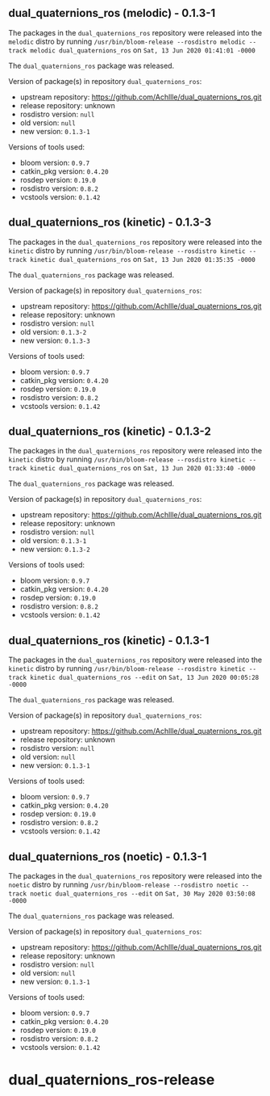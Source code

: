 ## dual_quaternions_ros (melodic) - 0.1.3-1

The packages in the `dual_quaternions_ros` repository were released into the `melodic` distro by running `/usr/bin/bloom-release --rosdistro melodic --track melodic dual_quaternions_ros` on `Sat, 13 Jun 2020 01:41:01 -0000`

The `dual_quaternions_ros` package was released.

Version of package(s) in repository `dual_quaternions_ros`:

- upstream repository: https://github.com/Achllle/dual_quaternions_ros.git
- release repository: unknown
- rosdistro version: `null`
- old version: `null`
- new version: `0.1.3-1`

Versions of tools used:

- bloom version: `0.9.7`
- catkin_pkg version: `0.4.20`
- rosdep version: `0.19.0`
- rosdistro version: `0.8.2`
- vcstools version: `0.1.42`


## dual_quaternions_ros (kinetic) - 0.1.3-3

The packages in the `dual_quaternions_ros` repository were released into the `kinetic` distro by running `/usr/bin/bloom-release --rosdistro kinetic --track kinetic dual_quaternions_ros` on `Sat, 13 Jun 2020 01:35:35 -0000`

The `dual_quaternions_ros` package was released.

Version of package(s) in repository `dual_quaternions_ros`:

- upstream repository: https://github.com/Achllle/dual_quaternions_ros.git
- release repository: unknown
- rosdistro version: `null`
- old version: `0.1.3-2`
- new version: `0.1.3-3`

Versions of tools used:

- bloom version: `0.9.7`
- catkin_pkg version: `0.4.20`
- rosdep version: `0.19.0`
- rosdistro version: `0.8.2`
- vcstools version: `0.1.42`


## dual_quaternions_ros (kinetic) - 0.1.3-2

The packages in the `dual_quaternions_ros` repository were released into the `kinetic` distro by running `/usr/bin/bloom-release --rosdistro kinetic --track kinetic dual_quaternions_ros` on `Sat, 13 Jun 2020 01:33:40 -0000`

The `dual_quaternions_ros` package was released.

Version of package(s) in repository `dual_quaternions_ros`:

- upstream repository: https://github.com/Achllle/dual_quaternions_ros.git
- release repository: unknown
- rosdistro version: `null`
- old version: `0.1.3-1`
- new version: `0.1.3-2`

Versions of tools used:

- bloom version: `0.9.7`
- catkin_pkg version: `0.4.20`
- rosdep version: `0.19.0`
- rosdistro version: `0.8.2`
- vcstools version: `0.1.42`


## dual_quaternions_ros (kinetic) - 0.1.3-1

The packages in the `dual_quaternions_ros` repository were released into the `kinetic` distro by running `/usr/bin/bloom-release --rosdistro kinetic --track kinetic dual_quaternions_ros --edit` on `Sat, 13 Jun 2020 00:05:28 -0000`

The `dual_quaternions_ros` package was released.

Version of package(s) in repository `dual_quaternions_ros`:

- upstream repository: https://github.com/Achllle/dual_quaternions_ros.git
- release repository: unknown
- rosdistro version: `null`
- old version: `null`
- new version: `0.1.3-1`

Versions of tools used:

- bloom version: `0.9.7`
- catkin_pkg version: `0.4.20`
- rosdep version: `0.19.0`
- rosdistro version: `0.8.2`
- vcstools version: `0.1.42`


## dual_quaternions_ros (noetic) - 0.1.3-1

The packages in the `dual_quaternions_ros` repository were released into the `noetic` distro by running `/usr/bin/bloom-release --rosdistro noetic --track noetic dual_quaternions_ros --edit` on `Sat, 30 May 2020 03:50:08 -0000`

The `dual_quaternions_ros` package was released.

Version of package(s) in repository `dual_quaternions_ros`:

- upstream repository: https://github.com/Achllle/dual_quaternions_ros.git
- release repository: unknown
- rosdistro version: `null`
- old version: `null`
- new version: `0.1.3-1`

Versions of tools used:

- bloom version: `0.9.7`
- catkin_pkg version: `0.4.20`
- rosdep version: `0.19.0`
- rosdistro version: `0.8.2`
- vcstools version: `0.1.42`


# dual_quaternions_ros-release